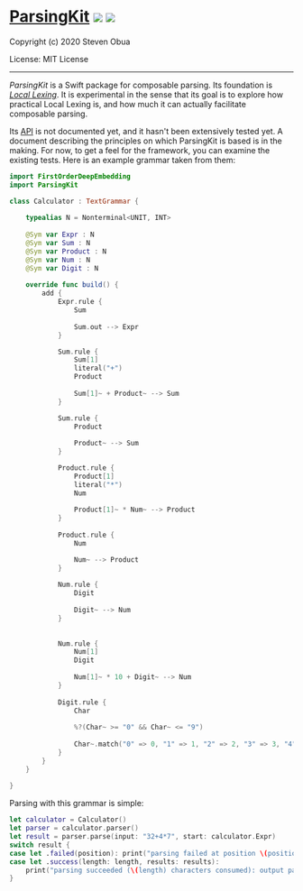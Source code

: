# [ParsingKit](https://github.com/phlegmaticprogrammer/ParsingKit) ![](https://github.com/phlegmaticprogrammer/ParsingKit/workflows/macOS/badge.svg)  ![](https://github.com/phlegmaticprogrammer/ParsingKit/workflows/Linux/badge.svg) 

Copyright (c) 2020 Steven Obua

License: MIT License

---

*ParsingKit* is a Swift package for composable parsing. Its foundation is [*Local Lexing*](https://github.com/phlegmaticprogrammer/EarleyLocalLexing). 
It is experimental in the sense that its goal is to explore how practical Local Lexing is, and how much it can actually facilitate composable parsing.

Its [API](https://phlegmaticprogrammer.github.io/ParsingKit) is not documented yet, and it hasn't been extensively tested yet. A document describing the principles on which ParsingKit is based is in the making.
For now, to get a feel for the framework, you can examine the existing tests. Here is an example grammar taken from them:

```Swift
import FirstOrderDeepEmbedding
import ParsingKit

class Calculator : TextGrammar {
    
    typealias N = Nonterminal<UNIT, INT>
    
    @Sym var Expr : N
    @Sym var Sum : N
    @Sym var Product : N
    @Sym var Num : N
    @Sym var Digit : N
            
    override func build() {
        add {
            Expr.rule {
                Sum
                                
                Sum.out --> Expr
            }

            Sum.rule {
                Sum[1]
                literal("+")
                Product
                
                Sum[1]~ + Product~ --> Sum
            }

            Sum.rule {
                Product
                                
                Product~ --> Sum
            }

            Product.rule {
                Product[1]
                literal("*")
                Num
                
                Product[1]~ * Num~ --> Product
            }
            
            Product.rule {
                Num

                Num~ --> Product
            }
            
            Num.rule {
                Digit
                
                Digit~ --> Num
            }
            
            
            Num.rule {
                Num[1]
                Digit
                                    
                Num[1]~ * 10 + Digit~ --> Num
            }
            
            Digit.rule {
                Char
                
                %?(Char~ >= "0" && Char~ <= "9")
                                
                Char~.match("0" => 0, "1" => 1, "2" => 2, "3" => 3, "4" => 4, "5" => 5, "6" => 6, "7" => 7, "8" => 8, "9" => 9) --> Digit
            }
        }
    }
    
}

```

Parsing with this grammar is simple:

```Swift
let calculator = Calculator()
let parser = calculator.parser()
let result = parser.parse(input: "32+4*7", start: calculator.Expr)
switch result {
case let .failed(position): print("parsing failed at position \(position)")
case let .success(length: length, results: results):
    print("parsing succeeded (\(length) characters consumed): output parameter = \(results.first!.key)")
}
```


